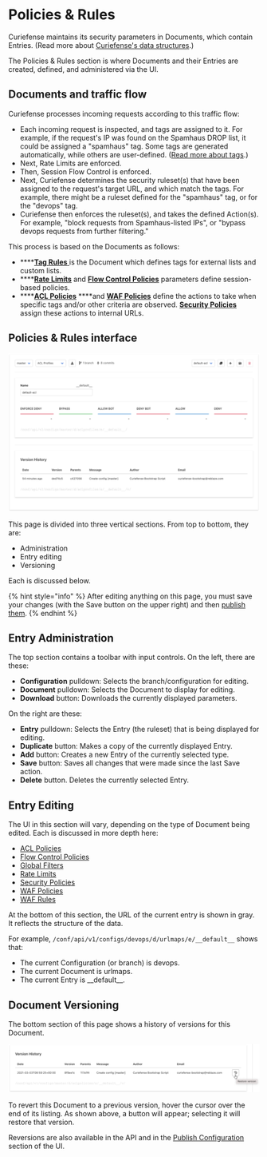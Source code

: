 # Policies & Rules

Curiefense maintains its security parameters in Documents, which contain Entries. \(Read more about [Curiefense's data structures](../../#data-structures).\)

The Policies & Rules section is where Documents and their Entries are created, defined, and administered via the UI.

## Documents and traffic flow

Curiefense processes incoming requests according to this traffic flow:

* Each incoming request is inspected, and tags are assigned to it. For example, if the request's IP was found on the Spamhaus DROP list, it could be assigned a "spamhaus" tag. Some tags are generated automatically, while others are user-defined. \([Read more about tags](../../reference/tags.md).\)
* Next, Rate Limits are enforced. 
* Then, Session Flow Control is enforced.
* Next, Curiefense determines the security ruleset\(s\) that have been assigned to the request's target URL, and which match the tags. For example, there might be a ruleset defined for the "spamhaus" tag, or for the "devops" tag.
* Curiefense then enforces the ruleset\(s\), and takes the defined Action\(s\). For example, "block requests from Spamhaus-listed IPs", or "bypass devops requests from further filtering."

This process is based on the Documents as follows:

* \*\*\*\*[**Tag Rules** ](global-filters.md)is the Document which defines tags for external lists and custom lists.
* \*\*\*\*[**Rate Limits**](rate-limits.md) and [**Flow Control Policies**](flow-control.md) parameters define session-based policies.
* \*\*\*\*[**ACL Policies**](acl-profiles.md) ****and [**WAF Policies**](waf-policies.md) define the actions to take when specific tags and/or other criteria are observed. [**Security Policies**](security-policies.md) assign these actions to internal URLs.

## Policies & Rules interface

![](../../.gitbook/assets/image%20%2830%29.png)

This page is divided into three vertical sections. From top to bottom, they are:

* Administration
* Entry editing
* Versioning

Each is discussed below.

{% hint style="info" %}
After editing anything on this page, you must save your changes \(with the Save button on the upper right\) and then [publish them](../publish-changes.md).
{% endhint %}

## Entry Administration

The top section contains a toolbar with input controls. On the left, there are these: 

* **Configuration** pulldown: Selects the branch/configuration for editing.
* **Document** pulldown: Selects the Document to display for editing.
* **Download** button: Downloads the currently displayed parameters.

On the right are these:

* **Entry** pulldown: Selects the Entry \(the ruleset\) that is being displayed for editing.
* **Duplicate** button: Makes a copy of the currently displayed Entry.
* **Add** button: Creates a new Entry of the currently selected type.
* **Save** button: Saves all changes that were made since the last Save action.
* **Delete** button. Deletes the currently selected Entry.

## Entry Editing

The UI in this section will vary, depending on the type of Document being edited. Each is discussed in more depth here:

* [ACL Policies](acl-profiles.md)
* [Flow Control Policies](flow-control.md)
* [Global Filters](global-filters.md)
* [Rate Limits](rate-limits.md)
* [Security Policies](security-policies.md)
* [WAF Policies](waf-policies.md)
* [WAF Rules](waf-rules.md)

At the bottom of this section, the URL of the current entry is shown in gray. It reflects the structure of the data. 

For example, `/conf/api/v1/configs/devops/d/urlmaps/e/__default__` shows that:

* The current Configuration \(or branch\) is devops.
* The current Document is urlmaps.
* The current Entry is \_\_default\_\_.

## **Document Versioning**

The bottom section of this page shows a history of versions for this Document. 

![](../../.gitbook/assets/revert-to-version.png)

To revert this Document to a previous version, hover the cursor over the end of its listing. As shown above, a button will appear; selecting it will restore that version. 

Reversions are also available in the API and in the [Publish Configuration](../publish-changes.md) section of the UI.





